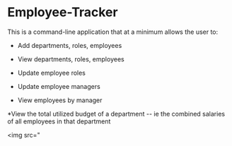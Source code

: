 # Employee-Tracker

This is a command-line application that at a minimum allows the user to:


* Add departments, roles, employees

* View departments, roles, employees

* Update employee roles

* Update employee managers

* View employees by manager

*View the total utilized budget of a department -- ie the combined salaries of all employees in that department

<img src="
